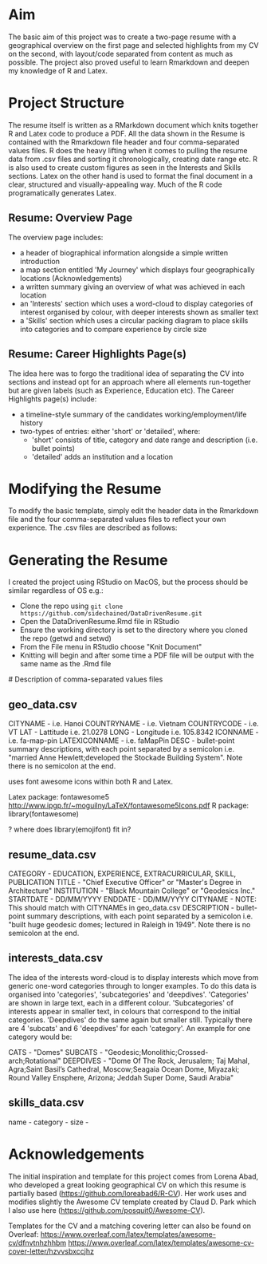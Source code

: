 # Aim
The basic aim of this project was to create a two-page resume with a geographical overview on the first page and selected highlights from my CV on the second, with layout/code separated from content as much as possible. The project also proved useful to learn Rmarkdown and deepen my knowledge of R and Latex.

# Project Structure
The resume itself is written as a RMarkdown document which knits together R and Latex code to produce a PDF. All the data shown in the Resume is contained with the Rmarkdown file header and four comma-separated values files. R does the heavy lifting when it comes to pulling the resume data from .csv files and sorting it chronologically, creating date range etc. R is also used to create custom figures as seen in the Interests and Skills sections. Latex on the other hand is used to format the final document in a clear, structured and visually-appealing way. Much of the R code programatically generates Latex.

## Resume: Overview Page
The overview page includes:

- a header of biographical information alongside a simple written introduction
- a map section entitled 'My Journey' which displays four geographically locations
(Acknowledgements)
- a written summary giving an overview of what was achieved in each location
- an 'Interests' section which uses a word-cloud to display categories of interest organised by colour, with deeper interests shown as smaller text
- a 'Skills' section which uses a circular packing diagram to place skills into categories and to compare experience by circle size

## Resume: Career Highlights Page(s)
The idea here was to forgo the traditional idea of separating the CV into sections and instead opt for an approach where all elements run-together but are given labels (such as Experience, Education etc). The Career Highlights page(s) include:

- a timeline-style summary of the candidates working/employment/life history
- two-types of entries: either 'short' or 'detailed', where:
  - 'short' consists of title, category and date range and description (i.e. bullet points)
  - 'detailed' adds an institution and a location

# Modifying the Resume
To modify the basic template, simply edit the header data in the Rmarkdown file and the four comma-separated values files to reflect your own experience. The .csv files are described as follows:

# Generating the Resume
I created the project using RStudio on MacOS, but the process should be similar regardless of OS e.g.:

- Clone the repo using `git clone https://github.com/sidechained/DataDrivenResume.git`
- Cpen the DataDrivenResume.Rmd file in RStudio
- Ensure the working directory is set to the directory where you cloned the repo (getwd and setwd)
- From the File menu in RStudio choose "Knit Document"
- Knitting will begin and after some time a PDF file will be output with the same name as the .Rmd file

# Description of comma-separated values files

## geo_data.csv

CITYNAME      - i.e. Hanoi
COUNTRYNAME   - i.e. Vietnam
COUNTRYCODE   - i.e. VT
LAT           - Lattitude i.e. 21.0278
LONG          - Longitude i.e. 105.8342
ICONNAME      - i.e. fa-map-pin
LATEXICONNAME - i.e. faMapPin
DESC          - bullet-point summary descriptions, with each point separated by a semicolon i.e. "married Anne Hewlett;developed the Stockade Building System". Note there is no semicolon at the end.

uses font awesome icons within both R and Latex.

Latex package:  fontawesome5 http://www.ipgp.fr/~moguilny/LaTeX/fontawesome5Icons.pdf
R package: library(fontawesome)

? where does library(emojifont) fit in?

## resume_data.csv

CATEGORY      - EDUCATION, EXPERIENCE, EXTRACURRICULAR, SKILL, PUBLICATION
TITLE         - "Chief Executive Officer" or "Master's Degree in Architecture"
INSTITUTION   - "Black Mountain College" or "Geodesics Inc."
STARTDATE     - DD/MM/YYYY
ENDDATE       - DD/MM/YYYY
CITYNAME      - NOTE: This should match with CITYNAMEs in geo_data.csv
DESCRIPTION   - bullet-point summary descriptions, with each point separated by a semicolon i.e. "built huge geodesic domes; lectured in Raleigh in 1949". Note there is no semicolon at the end.

## interests_data.csv

The idea of the interests word-cloud is to display interests which move from generic one-word categories through to longer examples. To do this data is organised into 'categories', 'subcategories' and 'deepdives'. 'Categories' are shown in large text, each in a different colour. 'Subcategories' of interests appear in smaller text, in colours that correspond to the initial categories. 'Deepdives' do the same again but smaller still. Typically there are 4 'subcats' and 6 'deepdives' for each 'category'. An example for one category would be:

CATS          - "Domes"
SUBCATS       - "Geodesic;Monolithic;Crossed-arch;Rotational"
DEEPDIVES     - "Dome Of The Rock, Jerusalem; Taj Mahal, Agra;Saint Basil’s Cathedral, Moscow;Seagaia Ocean Dome, Miyazaki; Round Valley Ensphere, Arizona; Jeddah Super Dome, Saudi Arabia"

## skills_data.csv

name          -
category      -
size          -

# Acknowledgements

The initial inspiration and template for this project comes from Lorena Abad, who developed a great looking geographical CV on which this resume is partially based (https://github.com/loreabad6/R-CV). Her work uses and modifies slightly the Awesome CV template created by Claud D. Park which I also use here (https://github.com/posquit0/Awesome-CV).

Templates for the CV and a matching covering letter can also be found on Overleaf:
https://www.overleaf.com/latex/templates/awesome-cv/dfnvtnhzhhbm
https://www.overleaf.com/latex/templates/awesome-cv-cover-letter/hzvvsbxccjhz

